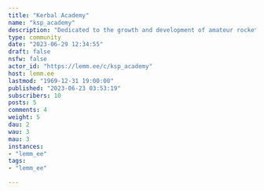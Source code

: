 ```yaml
---
title: "Kerbal Academy" 
name: "ksp_academy"
description: "Dedicated to the growth and development of amateur rocket scientists! Game modification questions may be allowed on a case-by-case basis."
type: community
date: "2023-06-29 12:34:55"
draft: false
nsfw: false
actor_id: "https://lemm.ee/c/ksp_academy"
host: lemm.ee
lastmod: "1969-12-31 19:00:00"
published: "2023-06-23 03:53:19"
subscribers: 10
posts: 5
comments: 4
weight: 5
dau: 2
wau: 3
mau: 3
instances:
- "lemm_ee"
tags: 
- "lemm_ee"

---
```

